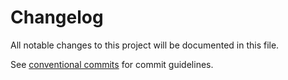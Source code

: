 # Changelog

All notable changes to this project will be documented in this file.

See [conventional commits](https://www.conventionalcommits.org/) for commit guidelines.
